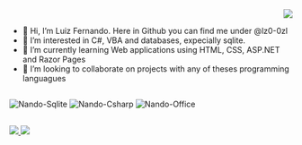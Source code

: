 <!---
lz0-0zl/lz0-0zl is a ✨ special ✨ repository because its `README.md` (this file) appears on your GitHub profile.
You can click the Preview link to take a look at your changes.
--->
<div align="right">
<a href = "mailto:lf.nando@yahoo.de">
  <img src="https://img.shields.io/badge/Ask%20me-anything-1abc9c.svg" target="_blank">
</a>
</div>

- 👋 Hi, I’m Luiz Fernando. Here in Github you can find me under @lz0-0zl
- 👀 I’m interested in C#, VBA and databases, expecially sqlite.
- 🌱 I’m currently learning Web applications using HTML, CSS, ASP.NET and Razor Pages
- 💞️ I’m looking to collaborate on projects with any of theses programming languagues


##
<div>
<img alt="Nando-Sqlite" src="https://img.shields.io/badge/SQLite-07405E?style=for-the-badge&logo=sqlite&logoColor=white"/>
<img alt="Nando-Csharp" src="https://img.shields.io/badge/C%23-239120?style=for-the-badge&logo=c-sharp&logoColor=white"/>
<img alt="Nando-Office" src="https://img.shields.io/badge/Microsoft_Office-D83B01?style=for-the-badge&logo=microsoft-office&logoColor=white"/>  
</div>

##
<div> 
  <a href="https://instagram.com/luizfernandofriedel" target="_blank">
    <img src="https://img.shields.io/badge/-Instagram-%23E4405F?style=for-the-badge&logo=instagram&logoColor=white" target="_blank"/>
  </a>
  <a href="https://www.linkedin.com/in/luiz-fernando-friedel-1a434641/" target="_blank">
    <img src="https://img.shields.io/badge/-LinkedIn-%230077B5?style=for-the-badge&logo=linkedin&logoColor=white" target="_blank"/>
  </a> 
</div>
